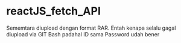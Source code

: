 # reactJS_fetch_API

Sememtara diupload dengan format RAR. Entah kenapa selalu gagal diupload via GIT Bash padahal ID sama Password udah bener
